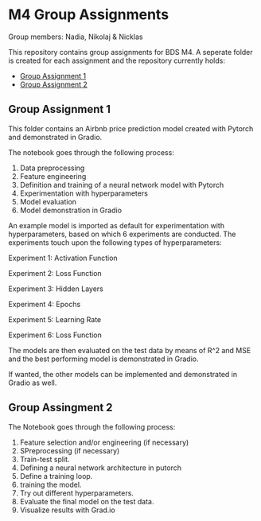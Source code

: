 # M4 Group Assignments
Group members: Nadia, Nikolaj & Nicklas

This repository contains group assignments for BDS M4. A seperate folder is created for each assignment and the repository currently holds:
- [Group Assignment 1](Group_assingment_1.md)
- [Group Assignment 2](Group_assingment_2.md)

## Group Assignment 1
This folder contains an Airbnb price prediction model created with Pytorch and demonstrated in Gradio.

The notebook goes through the following process:

1. Data preprocessing
2. Feature engineering
3. Definition and training of a neural network model with Pytorch
4. Experimentation with hyperparameters
5. Model evaluation
6. Model demonstration in Gradio

An example model is imported as default for experimentation with hyperparameters, based on which 6 experiments are conducted. The experiments touch upon the following types of hyperparameters:

Experiment 1: Activation Function

Experiment 2: Loss Function

Experiment 3: Hidden Layers

Experiment 4: Epochs

Experiment 5: Learning Rate

Experiment 6: Loss Function


The models are then evaluated on the test data by means of R^2 and MSE and the best performing model is demonstrated in Gradio.

If wanted, the other models can be implemented and demonstrated in Gradio as well.



## Group Assingment 2
The Notebook goes through the following process:

1. Feature selection and/or engineering (if necessary)
2. SPreprocessing (if necessary)
3. Train-test split.
4. Defining a neural network architecture in putorch
5. Define a training loop.
6. training the model.
7. Try out different hyperparameters.
8. Evaluate the final model on the test data.
9. Visualize results with Grad.io
